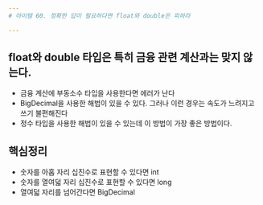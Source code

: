 ```yaml
---
# 아이템 60. 정확한 답이 필요하다면 float와 double은 피하라

---
```

## float와 double 타입은 특히 금융 관련 계산과는 맞지 않는다.
- 금융 계산에 부동소수 타입을 사용한다면 에러가 난다
- BigDecimal을 사용한 해법이 있을 수 있다. 그러나 이런 경우는 속도가 느려지고 쓰기 불편해진다
- 정수 타입을 사용한 해법이 있을 수 있는데 이 방법이 가장 좋은 방법이다.

## 핵심정리
- 숫자를 아홉 자리 십진수로 표현할 수 있다면 int
- 숫자를 열여덟 자리 십진수로 표현할 수 있다면 long
- 열여덟 자리를 넘어간다면 BigDecimal

